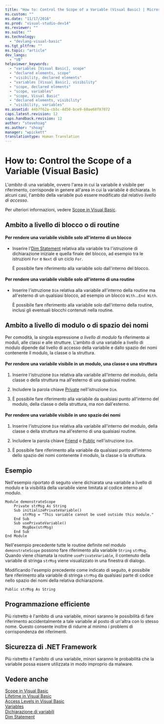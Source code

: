 ```yaml
---
title: "How to: Control the Scope of a Variable (Visual Basic) | Microsoft Docs"
ms.custom: ""
ms.date: "11/17/2016"
ms.prod: "visual-studio-dev14"
ms.reviewer: ""
ms.suite: ""
ms.technology: 
  - "devlang-visual-basic"
ms.tgt_pltfrm: ""
ms.topic: "article"
dev_langs: 
  - "VB"
helpviewer_keywords: 
  - "variables [Visual Basic], scope"
  - "declared elements, scope"
  - "visibility, declared elements"
  - "variables [Visual Basic], visibility"
  - "scope, declared elements"
  - "scope, variables"
  - "scope, Visual Basic"
  - "declared elements, visibility"
  - "visibility, variables"
ms.assetid: 44b7f62a-cb5c-4d50-bce9-60ae68f87072
caps.latest.revision: 12
caps.handback.revision: 12
author: "stevehoag"
ms.author: "shoag"
manager: "wpickett"
translationtype: Human Translation
---
```

# How to: Control the Scope of a Variable (Visual Basic)
L'*ambito* di una variabile, ovvero l'area in cui la variabile è visibile per riferimento, corrisponde in genere all'area in cui la variabile è dichiarata.  In alcuni casi, l'ambito della variabile può essere modificato dal relativo *livello di accesso*.  
  
 Per ulteriori informazioni, vedere [Scope in Visual Basic](../../../../visual-basic/programming-guide/language-features/declared-elements/scope.md).  
  
## Ambito a livello di blocco o di routine  
  
#### Per rendere una variabile visibile solo all'interno di un blocco  
  
-   Inserire l'[Dim Statement](../../../../visual-basic/language-reference/statements/dim-statement.md) relativa alla variabile tra l'istruzione di dichiarazione iniziale e quella finale del blocco, ad esempio tra le istruzioni `For` e `Next` di un ciclo `For`.  
  
     È possibile fare riferimento alla variabile solo dall'interno del blocco.  
  
#### Per rendere una variabile visibile solo all'interno di una routine  
  
-   Inserire l'istruzione `Dim` relativa alla variabile all'interno della routine ma all'esterno di un qualsiasi blocco, ad esempio un blocco `With`...`End With`.  
  
     È possibile fare riferimento alla variabile solo dall'interno della routine, inclusi gli eventuali blocchi contenuti nella routine.  
  
## Ambito a livello di modulo o di spazio dei nomi  
 Per comodità, la singola espressione *a livello di modulo* fa riferimento ai moduli, alle classi e alle strutture.  L'ambito di una variabile a livello di modulo dipende dal livello di accesso della variabile  e dallo spazio dei nomi contenente il modulo, la classe o la struttura.  
  
#### Per rendere una variabile visibile in un modulo, una classe o una struttura  
  
1.  Inserire l'istruzione `Dim` relativa alla variabile all'interno del modulo, della classe o della struttura ma all'esterno di una qualsiasi routine.  
  
2.  Includere la parola chiave [Private](../../../../visual-basic/language-reference/modifiers/private.md) nell'istruzione `Dim`.  
  
3.  È possibile fare riferimento alla variabile da qualsiasi punto all'interno del modulo, della classe o della struttura, ma non dall'esterno.  
  
#### Per rendere una variabile visibile in uno spazio dei nomi  
  
1.  Inserire l'istruzione `Dim` relativa alla variabile all'interno del modulo, della classe o della struttura ma all'esterno di una qualsiasi routine.  
  
2.  Includere la parola chiave [Friend](../../../../visual-basic/language-reference/modifiers/friend.md) o [Public](../../../../visual-basic/language-reference/modifiers/public.md) nell'istruzione `Dim`.  
  
3.  È possibile fare riferimento alla variabile da qualsiasi punto all'interno dello spazio dei nomi contenente il modulo, la classe o la struttura.  
  
## Esempio  
 Nell'esempio riportato di seguito viene dichiarata una variabile a livello di modulo e la visibilità della variabile viene limitata al codice interno al modulo.  
  
```  
Module demonstrateScope  
    Private strMsg As String  
    Sub initializePrivateVariable()  
        strMsg = "This variable cannot be used outside this module."  
    End Sub  
    Sub usePrivateVariable()  
        MsgBox(strMsg)  
    End Sub  
End Module  
```  
  
 Nell'esempio precedente tutte le routine definite nel modulo `demonstrateScope` possono fare riferimento alla variabile `String` `strMsg`.  Quando viene chiamata la routine `usePrivateVariable`, il contenuto della variabile di stringa `strMsg` viene visualizzato in una finestra di dialogo.  
  
 Modificando l'esempio precedente come indicato di seguito, è possibile fare riferimento alla variabile di stringa `strMsg` da qualsiasi parte di codice nello spazio dei nomi della relativa dichiarazione.  
  
```  
Public strMsg As String  
```  
  
## Programmazione efficiente  
 Più ristretto è l'ambito di una variabile, minori saranno le possibilità di fare riferimento accidentalmente a tale variabile al posto di un'altra con lo stesso nome.  Questo consente inoltre di ridurre al minimo i problemi di corrispondenza dei riferimenti.  
  
## Sicurezza di .NET Framework  
 Più ristretto è l'ambito di una variabile, minori saranno le probabilità che la variabile possa essere utilizzata in modo improprio da malware.  
  
## Vedere anche  
 [Scope in Visual Basic](../../../../visual-basic/programming-guide/language-features/declared-elements/scope.md)   
 [Lifetime in Visual Basic](../../../../visual-basic/programming-guide/language-features/declared-elements/lifetime.md)   
 [Access Levels in Visual Basic](../../../../visual-basic/programming-guide/language-features/declared-elements/access-levels.md)   
 [Variables](../../../../visual-basic/programming-guide/language-features/variables/index.md)   
 [Dichiarazione di variabili](../../../../visual-basic/programming-guide/language-features/variables/variable-declaration.md)   
 [Dim Statement](../../../../visual-basic/language-reference/statements/dim-statement.md)